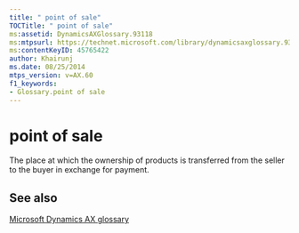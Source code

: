 ```yaml
---
title: " point of sale"
TOCTitle: " point of sale"
ms:assetid: DynamicsAXGlossary.93118
ms:mtpsurl: https://technet.microsoft.com/library/dynamicsaxglossary.93118(v=AX.60)
ms:contentKeyID: 45765422
author: Khairunj
ms.date: 08/25/2014
mtps_version: v=AX.60
f1_keywords:
- Glossary.point of sale
---
```


# point of sale

The place at which the ownership of products is transferred from the seller to the buyer in exchange for payment.

## See also

[Microsoft Dynamics AX glossary](glossary/microsoft-dynamics-ax-glossary.md)

  


